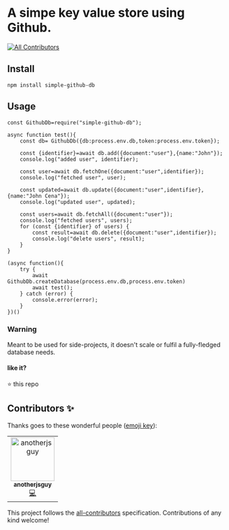 # A simpe key value store using Github.
[![All Contributors](https://img.shields.io/badge/all_contributors-1-orange.svg?style=flat-square)](#contributors)

## Install
`npm install simple-github-db`
## Usage

```
const GithubDb=require("simple-github-db");

async function test(){
    const db= GithubDb({db:process.env.db,token:process.env.token}); 

    const {identifier}=await db.add({document:"user"},{name:"John"});
    console.log("added user", identifier);
    
    const user=await db.fetchOne({document:"user",identifier});
    console.log("fetched user", user);

    const updated=await db.update({document:"user",identifier},{name:"John Cena"});
    console.log("updated user", updated);
    
    const users=await db.fetchAll({document:"user"});
    console.log("fetched users", users);
    for (const {identifier} of users) {
        const result=await db.delete({document:"user",identifier});
        console.log("delete users", result);
    }
}  

(async function(){
    try {
        await GithubDb.createDatabase(process.env.db,process.env.token)
        await test();
    } catch (error) {
        console.error(error);
    }
})()
```

### Warning
Meant to be used for side-projects, it doesn't scale or fulfil a fully-fledged database needs.

#### like it?

⭐️ this repo

## Contributors ✨

Thanks goes to these wonderful people ([emoji key](https://allcontributors.org/docs/en/emoji-key)):

<!-- ALL-CONTRIBUTORS-LIST:START - Do not remove or modify this section -->
<!-- prettier-ignore -->
<table>
  <tr>
    <td align="center"><a href="https://in.linkedin.com/in/kuldeepkeshwar"><img src="https://avatars1.githubusercontent.com/u/10448534?v=4" width="100px;" alt="anotherjsguy"/><br /><sub><b>anotherjsguy</b></sub></a><br /><a href="https://github.com/kuldeepkeshwar/simple-github-db/commits?author=kuldeepkeshwar" title="Code">💻</a></td>
  </tr>
</table>

<!-- ALL-CONTRIBUTORS-LIST:END -->

This project follows the [all-contributors](https://github.com/all-contributors/all-contributors) specification. Contributions of any kind welcome!